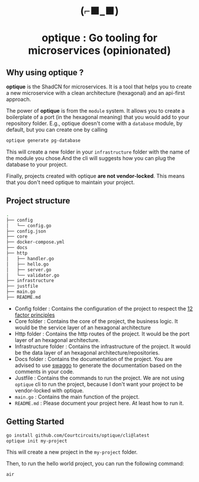 <h1 align="center"><b>(⌐■_■)</b><h1/>

<p align="center"><b>optique</b> : Go tooling for microservices (opinionated)</p>

## Why using optique ?

**optique** is the ShadCN for microservices. It is a tool that helps you to create a new microservice with a clean architecture (hexagonal) and an api-first approach.

The power of **optique** is from the `module` system. It allows you to create a boilerplate of a port (in the hexagonal meaning) that you would add to your repository folder.
E.g., optique doesn't come with a `database` module, by default, but you can create one by calling 

```bash
optique generate pg-database
```

This will create a new folder in your `infrastructure` folder with the name of the module you chose.And the cli will suggests how you can plug the database to your project.

Finally, projects created with optique **are not vendor-locked**. This means that you don't need optique to maintain your project.

## Project structure

```bash
.
├── config
│   └── config.go
├── config.json
├── core
├── docker-compose.yml
├── docs
├── http
│   ├── handler.go
│   ├── hello.go
│   ├── server.go
│   └── validator.go
├── infrastructure
├── justfile
├── main.go
├── README.md

```

- Config folder : Contains the configuration of the project to respect the [12 factor principles](https://12factor.net)
- Core folder : Contains the core of the project, the business logic. It would be the service layer of an hexagonal architecture
- Http folder : Contains the http routes of the project. It would be the port layer of an hexagonal architecture.
- Infrastructure folder : Contains the infrastructure of the project. It would be the data layer of an hexagonal architecture/repositories.
- Docs folder : Contains the documentation of the project. You are advised to use [swaggo](https://github.com/swaggo/swag) to generate the documentation based on the comments in your code.
- Justfile : Contains the commands to run the project. We are not using `optique` cli to run the project, because I don't want your project to be vendor-locked with optique.
- `main.go` : Contains the main function of the project.
- `README.md` : Please document your project here. At least how to run it.

## Getting Started

```bash
go install github.com/Courtcircuits/optique/cli@latest
optique init my-project
```

This will create a new project in the `my-project` folder.

Then, to run the hello world project, you can run the following command:

```bash
air
```
